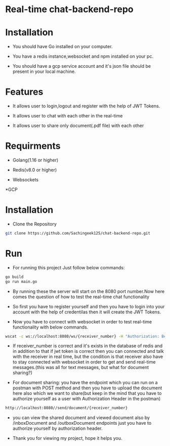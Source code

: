 # Real-time chat-backend-repo

# Installation

* You should have Go installed on your computer.

* You have a redis instance,websocket and npm installed on your pc.

* You should have a gcp service account and it's json file should be present in your local machine.

# Features

* It allows user to login,logout and register with the help of JWT Tokens.

* It allows user to chat with each other in the real-time

* It allows user to share only document(.pdf file) with each other

# Requirments

* Golang(1.16 or higher)

* Redis(v8.0 or higher)

* Websockets

*GCP

# Installation
* Clone the Repository
```bash
git clone https://github.com/Sachingeek125/chat-backend-repo.git
```

# Run
* For running this project Just follow below commands:
 ```bash
go build
go run main.go
```

* By running these the server will start on the 8080 port number.Now here comes the question of how to test the real-time chat functionality

* So first you have to register yourself and then you have to login into your account with the help of credentilas then it will create the JWT Tokens.

* Now you have to connect with websocket in order to test real-time functionality with below commands.
 ```bash
wscat -c ws://localhost:8080/ws/{receiver_number} -H "Authorization: Bearer <your-jwt-token>"
```

* If receiver_number is correct and it's exists in the database of redis and in addition to that if jwt token is correct then you can connected and talk with the receiver in real time, but the condition is that receiver also have to stay connected with websocket in order to get and send real-time messages.(this was all for text messages, but what for document sharing?)

* For document sharing: you have the endpoint which you can run on a postman with POST method and then you have to upload the document here also which we want to share(but keep in the mind that you have to authorize yourself as a user with Authorization Header in the postman)
```bash
http://localhost:8080//send/document/{receiver_number}
```

* you can view the shared document and viewed document also by /inboxDocument and /outboxDocument endpoints just you have to authorize yourself by authorization header.

* Thank you for viewing my project, hope it helps you.
